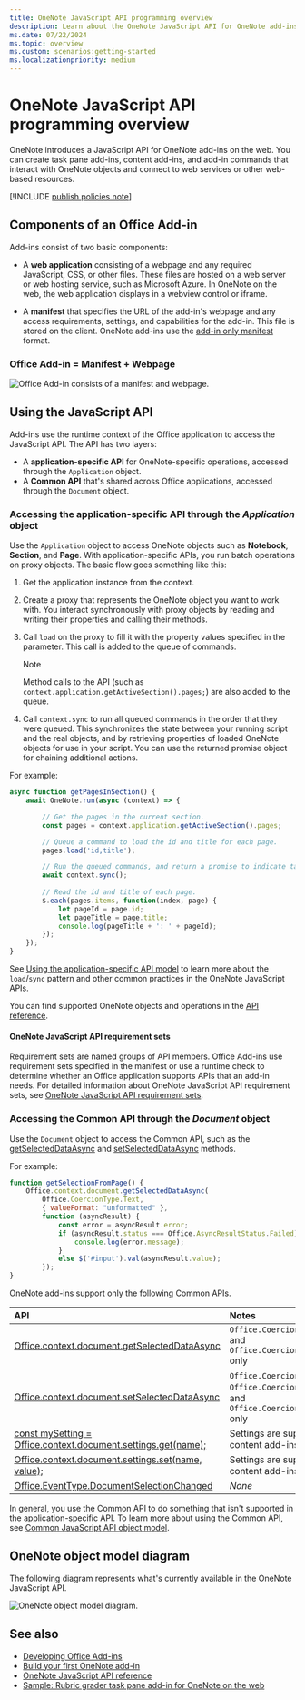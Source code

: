 ```yaml
---
title: OneNote JavaScript API programming overview
description: Learn about the OneNote JavaScript API for OneNote add-ins on the web.
ms.date: 07/22/2024
ms.topic: overview
ms.custom: scenarios:getting-started
ms.localizationpriority: medium
---
```


# OneNote JavaScript API programming overview

OneNote introduces a JavaScript API for OneNote add-ins on the web. You can create task pane add-ins, content add-ins, and add-in commands that interact with OneNote objects and connect to web services or other web-based resources.

[!INCLUDE [publish policies note](../includes/note-publish-policies.md)]

## Components of an Office Add-in

Add-ins consist of two basic components:

- A **web application** consisting of a webpage and any required JavaScript, CSS, or other files. These files are hosted on a web server or web hosting service, such as Microsoft Azure. In OneNote on the web, the web application displays in a webview control or iframe.

- A **manifest** that specifies the URL of the add-in's webpage and any access requirements, settings, and capabilities for the add-in. This file is stored on the client. OneNote add-ins use the [add-in only manifest](../develop/add-in-manifests.md) format.

### Office Add-in = Manifest + Webpage

![Office Add-in consists of a manifest and webpage.](../images/onenote-add-in.png)

## Using the JavaScript API

Add-ins use the runtime context of the Office application to access the JavaScript API. The API has two layers:

- A **application-specific API** for OneNote-specific operations, accessed through the `Application` object.
- A **Common API** that's shared across Office applications, accessed through the `Document` object.

### Accessing the application-specific API through the *Application* object

Use the `Application` object to access OneNote objects such as **Notebook**, **Section**, and **Page**. With application-specific APIs, you run batch operations on proxy objects. The basic flow goes something like this:

1. Get the application instance from the context.

2. Create a proxy that represents the OneNote object you want to work with. You interact synchronously with proxy objects by reading and writing their properties and calling their methods.

3. Call `load` on the proxy to fill it with the property values specified in the parameter. This call is added to the queue of commands.

   > [!NOTE]
   > Method calls to the API (such as `context.application.getActiveSection().pages;`) are also added to the queue.

4. Call `context.sync` to run all queued commands in the order that they were queued. This synchronizes the state between your running script and the real objects, and by retrieving properties of loaded OneNote objects for use in your script. You can use the returned promise object for chaining additional actions.

For example:

```js
async function getPagesInSection() {
    await OneNote.run(async (context) => {

        // Get the pages in the current section.
        const pages = context.application.getActiveSection().pages;

        // Queue a command to load the id and title for each page.
        pages.load('id,title');

        // Run the queued commands, and return a promise to indicate task completion.
        await context.sync();
            
        // Read the id and title of each page.
        $.each(pages.items, function(index, page) {
            let pageId = page.id;
            let pageTitle = page.title;
            console.log(pageTitle + ': ' + pageId);
        });
    });
}
```

See [Using the application-specific API model](../develop/application-specific-api-model.md) to learn more about the `load`/`sync` pattern and other common practices in the OneNote JavaScript APIs.

You can find supported OneNote objects and operations in the [API reference](../reference/overview/onenote-add-ins-javascript-reference.md).

#### OneNote JavaScript API requirement sets

Requirement sets are named groups of API members. Office Add-ins use requirement sets specified in the manifest or use a runtime check to determine whether an Office application supports APIs that an add-in needs. For detailed information about OneNote JavaScript API requirement sets, see [OneNote JavaScript API requirement sets](/javascript/api/requirement-sets/onenote/onenote-api-requirement-sets).

### Accessing the Common API through the *Document* object

Use the `Document` object to access the Common API, such as the [getSelectedDataAsync](/javascript/api/office/office.document#office-office-document-getselecteddataasync-member(1))
and [setSelectedDataAsync](/javascript/api/office/office.document#office-office-document-setselecteddataasync-member(1)) methods.

For example:  

```js
function getSelectionFromPage() {
    Office.context.document.getSelectedDataAsync(
        Office.CoercionType.Text,
        { valueFormat: "unformatted" },
        function (asyncResult) {
            const error = asyncResult.error;
            if (asyncResult.status === Office.AsyncResultStatus.Failed) {
                console.log(error.message);
            }
            else $('#input').val(asyncResult.value);
        });
}
```

OneNote add-ins support only the following Common APIs.

| API | Notes |
|:------|:------|
| [Office.context.document.getSelectedDataAsync](/javascript/api/office/office.document#office-office-document-getselecteddataasync-member(1)) | `Office.CoercionType.Text` and `Office.CoercionType.Matrix` only |
| [Office.context.document.setSelectedDataAsync](/javascript/api/office/office.document#office-office-document-setselecteddataasync-member(1)) | `Office.CoercionType.Text`, `Office.CoercionType.Image`, and `Office.CoercionType.Html` only |
| [const mySetting = Office.context.document.settings.get(name);](/javascript/api/office/office.settings#office-office-settings-get-member(1)) | Settings are supported by content add-ins only |
| [Office.context.document.settings.set(name, value);](/javascript/api/office/office.settings#office-office-settings-set-member(1)) | Settings are supported by content add-ins only |
| [Office.EventType.DocumentSelectionChanged](/javascript/api/office/office.documentselectionchangedeventargs) |*None*|

In general, you use the Common API to do something that isn't supported in the application-specific API. To learn more about using the Common API, see [Common JavaScript API object model](../develop/office-javascript-api-object-model.md).

<a name="om-diagram"></a>

## OneNote object model diagram

The following diagram represents what's currently available in the OneNote JavaScript API.

  ![OneNote object model diagram.](../images/onenote-om.png)

## See also

- [Developing Office Add-ins](../develop/develop-overview.md)
- [Build your first OneNote add-in](../quickstarts/onenote-quickstart.md)
- [OneNote JavaScript API reference](../reference/overview/onenote-add-ins-javascript-reference.md)
- [Sample: Rubric grader task pane add-in for OneNote on the web](https://github.com/OfficeDev/Office-Add-in-samples/tree/main/Samples/onenote-add-in-rubric-grader)
